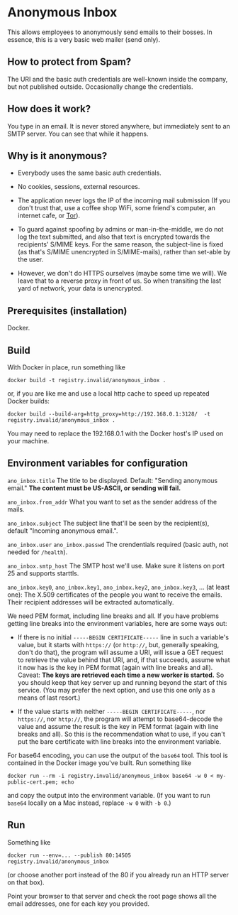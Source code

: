 # Anonymous Inbox

This allows employees to anonymously send emails to their bosses.  In
essence, this is a very basic web mailer (send only).

## How to protect from Spam?

The URI and the basic auth credentials are well-known inside the company,
but not published outside.  Occasionally change the credentials.

## How does it work?

You type in an email.  It is never stored anywhere, but immediately
sent to an SMTP server.  You can see that while it happens.

## Why is it anonymous?

* Everybody uses the same basic auth credentials.

* No cookies, sessions, external resources.

* The application never logs the IP of the incoming mail submission
  (If you don't trust that, use a coffee shop WiFi, some friend's computer,
  an internet cafe, or [Tor](https://www.torproject.org/)).

* To guard against spoofing by admins or man-in-the-middle, we do not
  log the text submitted, and also that text is encrypted towards the
  recipients' S/MIME keys.  For the same reason, the subject-line is
  fixed (as that's S/MIME unencrypted in S/MIME-mails), rather than
  set-able by the user.

* However, we don't do HTTPS ourselves (maybe some time we will).  We
  leave that to a reverse proxy in front of us.  So when transiting
  the last yard of network, your data is unencrypted.

## Prerequisites (installation)

Docker.

## Build

With Docker in place, run something like

    docker build -t registry.invalid/anonymous_inbox .

or, if you are like me and use a local http cache to speed up repeated
Docker builds:

    docker build --build-arg=http_proxy=http://192.168.0.1:3128/  -t registry.invalid/anonymous_inbox .

You may need to replace the 192.168.0.1 with the Docker host's IP
used on your machine.

## Environment variables for configuration

`ano_inbox.title` The title to be displayed. Default: "Sending anonymous email."
**The content must be US-ASCII, or sending will fail.**

`ano_inbox.from_addr` What you want to set as the sender address of the mails.

`ano_inbox.subject` The subject line that'll be seen by the recipient(s), default "Incoming anonymous email.".

`ano_inbox.user` `ano_inbox.passwd` The crendentials required (basic auth, not needed for `/health`).

`ano_inbox.smtp_host` The SMTP host we'll use. Make sure it listens on
port 25 and supports starttls.

`ano_inbox.key0`, `ano_inbox.key1`, `ano_inbox.key2`,
`ano_inbox.key3`, ... (at least one): The X.509 certificates of the
people you want to receive the emails.  Their recipient addresses will
be extracted automatically.

We need PEM format, including line breaks and all.  If you have
problems getting line breaks into the environment variables, here are
some ways out:

* If there is no initial `-----BEGIN CERTIFICATE-----` line in such a
  variable's value, but it starts with `https://` (or `http://`, but,
  generally speaking, don't do that), the program will assume a URI,
  will issue a GET request to retrieve the value behind that URI, and,
  if that succeeds, assume what it now has is the key in PEM format
  (again with line breaks and all).  Caveat: **The keys are retrieved
  each time a new worker is started.** So you should keep that key
  server up and running beyond the start of this service.  (You may
  prefer the next option, and use this one only as a means of last
  resort.)
  
* If the value starts with neither `-----BEGIN CERTIFICATE-----`, nor
  `https://`, nor `http://`, the program will attempt to base64-decode
  the value and assume the result is the key in PEM format (again with
  line breaks and all).  So this is the recommendation what to use, if
  you can't put the bare certificate with line breaks into the
  environment variable.

For base64 encoding, you can use the output of the `base64` tool.
This tool is contained in the Docker image you've built.  Run
something like

    docker run --rm -i registry.invalid/anonymous_inbox base64 -w 0 < my-public-cert.pem; echo

and copy the output into the environment variable.  (If you want to
run `base64` locally on a Mac instead, replace `-w 0` with `-b 0`.)

## Run

Something like

    docker run --env=... --publish 80:14505 registry.invalid/anonymous_inbox

(or choose another port instead of the 80 if you already run an HTTP
server on that box).

Point your browser to that server and check the root page shows all
the email addresses, one for each key you provided.
